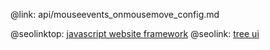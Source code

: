 @link: api/mouseevents_onmousemove_config.md

@seolinktop: [javascript website framework](https://webix.com)
@seolink: [tree ui](https://webix.com/widget/tree/)